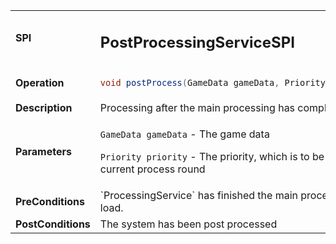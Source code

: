 <table>
<tbody>
<tr>
<td><strong>SPI</strong></td>
<td><h2>PostProcessingServiceSPI</h2></td>
</tr>
<tr>
<td><Strong>Operation</strong></td>
    <td>

```java
void postProcess(GameData gameData, Priority priority)
```
</td>
</tr>
<tr>
<td><Strong>Description</strong></td>
<td>Processing after the main processing has completed</td>
</tr>
<tr>
<td><Strong>Parameters</strong></td>
<td>

`GameData gameData` - The game data

`Priority priority` - The priority, which is to be run for the current process round
</td>
</tr>
<tr>
<td><Strong>PreConditions</strong></td>
<td>
`ProcessingService` has finished the main processing load.


</td>
</tr>
<tr>
<td><Strong>PostConditions</strong></td>
<td>
The system has been post processed


</td>
</tr>
</tbody>
</table>







